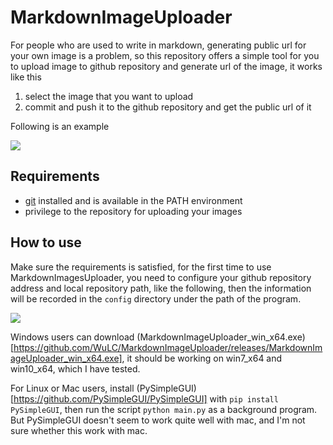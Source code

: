 # MarkdownImageUploader

For people who are used to write in markdown, generating public url for your own image is a problem, so this repository offers a simple tool for you to upload image to github repository and generate url of the image, it works like this

1. select the image that you want to upload
2. commit and push it to the github repository and get the public url of it

Following is an example

<img src="/imgs/upload.gif?raw=true">

## Requirements

- [git](https://git-scm.com/book/en/v2/Getting-Started-Installing-Git) installed and is available in the PATH environment
- privilege to the repository for uploading your images

## How to use

Make sure the requirements is satisfied, for the first time to use MarkdownImagesUploader, you need to configure your github repository address and local repository path, like the following, then the information will be recorded in the `config` directory under the path of the program.

<img src="/imgs/configure.gif?raw=true">

Windows users can download (MarkdownImageUploader_win_x64.exe)[https://github.com/WuLC/MarkdownImageUploader/releases/MarkdownImageUploader_win_x64.exe], it should be working on win7_x64 and win10_x64, which I have tested. 

For Linux or Mac users, install (PySimpleGUI)[https://github.com/PySimpleGUI/PySimpleGUI] with `pip install PySimpleGUI`, then run the script `python main.py` as a background program. But PySimpleGUI doesn't seem to work quite well with mac, and I'm not sure whether this work with mac.
